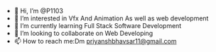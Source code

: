 - 👋 Hi, I’m @P1103
- 👀 I’m interested in Vfx And Animation As well as web development
- 🌱 I’m currently learning Full Stack Software Development
- 💞️ I’m looking to collaborate on Web Developing
- 📫 How to reach me:Dm priyanshbhavsar11@gmail.com
  

<!---
P1103/P1103 is a ✨ special ✨ repository because its `README.md` (this file) appears on your GitHub profile.
You can click the Preview link to take a look at your changes.
--->

